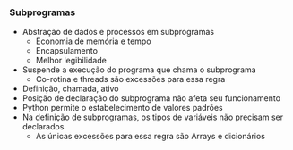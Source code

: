 ### Subprogramas
- Abstração de dados e processos em subprogramas
  - Economia de memória e tempo
  - Encapsulamento
  - Melhor legibilidade
- Suspende a execução do programa que chama o subprograma
  - Co-rotina e threads são excessões para essa regra
- Definição, chamada, ativo
- Posição de declaração do subprograma não afeta seu funcionamento
- Python permite o estabelecimento de valores padrões
- Na definição de subprogramas, os tipos de variáveis não precisam ser declarados
  - As únicas excessões para essa regra são Arrays e dicionários
